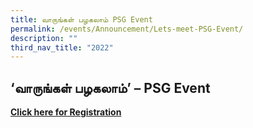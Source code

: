 ```yaml
---
title: வாருங்கள் பழகலாம் PSG Event
permalink: /events/Announcement/Lets-meet-PSG-Event/
description: ""
third_nav_title: "2022"
---
```

## ‘வாருங்கள் பழகலாம்’ – PSG Event

**[Click here for Registration](https://docs.google.com/forms/d/1-K-w4dcUy0nwHwLR_DzAggnSQE9uQX0maP2rToOrVqg/viewform?edit_requested=truehttps://docs.google.com/forms/d/1-K-w4dcUy0nwHwLR_DzAggnSQE9uQX0maP2rToOrVqg/viewform?edit_requested=true)**

<a href="https://docs.google.com/forms/d/1-K-w4dcUy0nwHwLR_DzAggnSQE9uQX0maP2rToOrVqg/viewform?edit_requested=true">
<img alt="" src="/images/PSG-EVENT-1024x576.jpeg"></a>